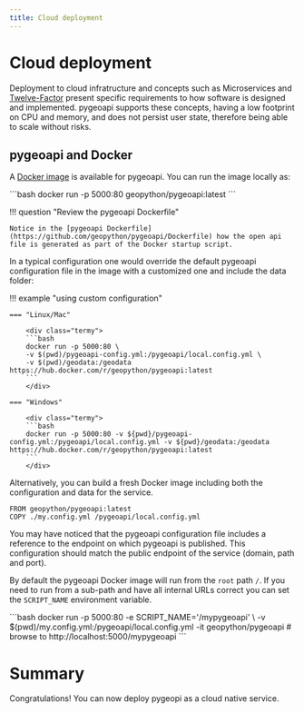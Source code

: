```yaml
---
title: Cloud deployment
---
```


# Cloud deployment

Deployment to cloud infratructure and concepts such as Microservices and [Twelve-Factor](https://12factor.net) present specific requirements to
how software is designed and implemented. pygeoapi supports these concepts, having a low footprint on CPU and memory, and does not persist user
state, therefore being able to scale without risks.

## pygeoapi and Docker

A [Docker image](https://hub.docker.com/r/geopython/pygeoapi) is available for pygeoapi. You can run the image locally as:

<div class="termy">
```bash
docker run -p 5000:80 geopython/pygeoapi:latest
```
</div>

!!! question "Review the pygeoapi Dockerfile"

    Notice in the [pygeoapi Dockerfile](https://github.com/geopython/pygeoapi/Dockerfile) how the open api file is generated as part of the Docker startup script. 

In a typical configuration one would override the default pygeoapi configuration file in the image with a customized one and include the data folder:

!!! example "using custom configuration"

    === "Linux/Mac"

        <div class="termy">
        ```bash
        docker run -p 5000:80 \ 
        -v $(pwd)/pygeoapi-config.yml:/pygeoapi/local.config.yml \
        -v $(pwd)/geodata:/geodata https://hub.docker.com/r/geopython/pygeoapi:latest
        ```
        </div>

    === "Windows"

        <div class="termy">
        ```bash
        docker run -p 5000:80 -v ${pwd}/pygeoapi-config.yml:/pygeoapi/local.config.yml -v ${pwd}/geodata:/geodata https://hub.docker.com/r/geopython/pygeoapi:latest
        ```
        </div>


Alternatively, you can build a fresh Docker image including both the configuration and data for the service. 

```
FROM geopython/pygeoapi:latest
COPY ./my.config.yml /pygeoapi/local.config.yml
```

You may have noticed that the pygeoapi configuration file includes a reference to the endpoint on which pygeoapi is published. This configuration should
match the public endpoint of the service (domain, path and port).

By default the pygeoapi Docker image will run from the `root` path `/`. If you need to run from a sub-path and have all internal URLs correct you can
set the `SCRIPT_NAME` environment variable.

<div class="termy"> 
```bash
docker run -p 5000:80 -e SCRIPT_NAME='/mypygeoapi' \
-v $(pwd)/my.config.yml:/pygeoapi/local.config.yml -it geopython/pygeoapi
# browse to http://localhost:5000/mypygeoapi
```
</div>

# Summary

Congratulations! You can now deploy pygeopi as a cloud native service.
